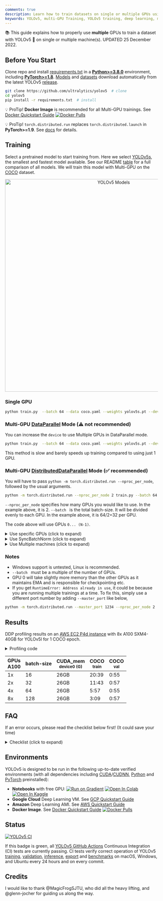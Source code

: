 ```yaml
---
comments: true
description: Learn how to train datasets on single or multiple GPUs using YOLOv5. Includes setup, training modes and result profiling for efficient leveraging of multiple GPUs.
keywords: YOLOv5, multi-GPU Training, YOLOv5 training, deep learning, machine learning, object detection, Ultralytics
---
```


📚 This guide explains how to properly use **multiple** GPUs to train a dataset with YOLOv5 🚀 on single or multiple machine(s).
UPDATED 25 December 2022.

## Before You Start

Clone repo and install [requirements.txt](https://github.com/ultralytics/yolov5/blob/master/requirements.txt) in a [**Python>=3.8.0**](https://www.python.org/) environment, including [**PyTorch>=1.8**](https://pytorch.org/get-started/locally/). [Models](https://github.com/ultralytics/yolov5/tree/master/models) and [datasets](https://github.com/ultralytics/yolov5/tree/master/data) download automatically from the latest YOLOv5 [release](https://github.com/ultralytics/yolov5/releases).

```bash
git clone https://github.com/ultralytics/yolov5  # clone
cd yolov5
pip install -r requirements.txt  # install
```

💡 ProTip! **Docker Image** is recommended for all Multi-GPU trainings. See [Docker Quickstart Guide](https://docs.ultralytics.com/yolov5/environments/docker_image_quickstart_tutorial/) <a href="https://hub.docker.com/r/ultralytics/yolov5"><img src="https://img.shields.io/docker/pulls/ultralytics/yolov5?logo=docker" alt="Docker Pulls"></a>

💡 ProTip! `torch.distributed.run` replaces `torch.distributed.launch` in **PyTorch>=1.9**. See [docs](https://pytorch.org/docs/stable/distributed.html) for details.

## Training

Select a pretrained model to start training from. Here we select [YOLOv5s](https://github.com/ultralytics/yolov5/blob/master/models/yolov5s.yaml), the smallest and fastest model available. See our README [table](https://github.com/ultralytics/yolov5#pretrained-checkpoints) for a full comparison of all models. We will train this model with Multi-GPU on the [COCO](https://github.com/ultralytics/yolov5/blob/master/data/scripts/get_coco.sh) dataset.

<p align="center"><img width="700" alt="YOLOv5 Models" src="https://github.com/ultralytics/yolov5/releases/download/v1.0/model_comparison.png"></p>

### Single GPU

```bash
python train.py  --batch 64 --data coco.yaml --weights yolov5s.pt --device 0
```

### Multi-GPU [DataParallel](https://pytorch.org/docs/stable/nn.html#torch.nn.DataParallel) Mode (⚠️ not recommended)

You can increase the `device` to use Multiple GPUs in DataParallel mode.

```bash
python train.py  --batch 64 --data coco.yaml --weights yolov5s.pt --device 0,1
```

This method is slow and barely speeds up training compared to using just 1 GPU.

### Multi-GPU [DistributedDataParallel](https://pytorch.org/docs/stable/nn.html#torch.nn.parallel.DistributedDataParallel) Mode (✅ recommended)

You will have to pass `python -m torch.distributed.run --nproc_per_node`, followed by the usual arguments.

```bash
python -m torch.distributed.run --nproc_per_node 2 train.py --batch 64 --data coco.yaml --weights yolov5s.pt --device 0,1
```

`--nproc_per_node` specifies how many GPUs you would like to use. In the example above, it is 2.
`--batch ` is the total batch-size. It will be divided evenly to each GPU. In the example above, it is 64/2=32 per GPU.

The code above will use GPUs `0... (N-1)`.

<details markdown>
  <summary>Use specific GPUs (click to expand)</summary>

You can do so by simply passing `--device` followed by your specific GPUs. For example, in the code below, we will use GPUs `2,3`.

```bash
python -m torch.distributed.run --nproc_per_node 2 train.py --batch 64 --data coco.yaml --cfg yolov5s.yaml --weights '' --device 2,3
```

</details>

<details markdown>
  <summary>Use SyncBatchNorm (click to expand)</summary>

[SyncBatchNorm](https://pytorch.org/docs/master/generated/torch.nn.SyncBatchNorm.html) could increase accuracy for multiple gpu training, however, it will slow down training by a significant factor. It is **only** available for Multiple GPU DistributedDataParallel training.

It is best used when the batch-size on **each** GPU is small (<= 8).

To use SyncBatchNorm, simple pass `--sync-bn` to the command like below,

```bash
python -m torch.distributed.run --nproc_per_node 2 train.py --batch 64 --data coco.yaml --cfg yolov5s.yaml --weights '' --sync-bn
```

</details>

<details markdown>
  <summary>Use Multiple machines (click to expand)</summary>

This is **only** available for Multiple GPU DistributedDataParallel training.

Before we continue, make sure the files on all machines are the same, dataset, codebase, etc. Afterwards, make sure the machines can communicate to each other.

You will have to choose a master machine(the machine that the others will talk to). Note down its address(`master_addr`) and choose a port(`master_port`). I will use `master_addr = 192.168.1.1` and `master_port = 1234` for the example below.

To use it, you can do as the following,

```bash
# On master machine 0
python -m torch.distributed.run --nproc_per_node G --nnodes N --node_rank 0 --master_addr "192.168.1.1" --master_port 1234 train.py --batch 64 --data coco.yaml --cfg yolov5s.yaml --weights ''
```

```bash
# On machine R
python -m torch.distributed.run --nproc_per_node G --nnodes N --node_rank R --master_addr "192.168.1.1" --master_port 1234 train.py --batch 64 --data coco.yaml --cfg yolov5s.yaml --weights ''
```

where `G` is number of GPU per machine, `N` is the number of machines, and `R` is the machine number from `0...(N-1)`.
Let's say I have two machines with two GPUs each, it would be `G = 2` , `N = 2`, and `R = 1` for the above.

Training will not start until <b>all </b> `N` machines are connected. Output will only be shown on master machine!

</details>

### Notes

- Windows support is untested, Linux is recommended.
- `--batch ` must be a multiple of the number of GPUs.
- GPU 0 will take slightly more memory than the other GPUs as it maintains EMA and is responsible for checkpointing etc.
- If you get `RuntimeError: Address already in use`, it could be because you are running multiple trainings at a time. To fix this, simply use a different port number by adding `--master_port` like below,

```bash
python -m torch.distributed.run --master_port 1234 --nproc_per_node 2 ...
```

## Results

DDP profiling results on an [AWS EC2 P4d instance](https://docs.ultralytics.com/yolov5/environments/aws_quickstart_tutorial/) with 8x A100 SXM4-40GB for YOLOv5l for 1 COCO epoch.

<details markdown>
  <summary>Profiling code</summary>

```bash
# prepare
t=ultralytics/yolov5:latest && sudo docker pull $t && sudo docker run -it --ipc=host --gpus all -v "$(pwd)"/coco:/usr/src/coco $t
pip3 install torch==1.9.0+cu111 torchvision==0.10.0+cu111 -f https://download.pytorch.org/whl/torch_stable.html
cd .. && rm -rf app && git clone https://github.com/ultralytics/yolov5 -b master app && cd app
cp data/coco.yaml data/coco_profile.yaml

# profile
python train.py --batch-size 16 --data coco_profile.yaml --weights yolov5l.pt --epochs 1 --device 0
python -m torch.distributed.run --nproc_per_node 2 train.py --batch-size 32 --data coco_profile.yaml --weights yolov5l.pt --epochs 1 --device 0,1
python -m torch.distributed.run --nproc_per_node 4 train.py --batch-size 64 --data coco_profile.yaml --weights yolov5l.pt --epochs 1 --device 0,1,2,3
python -m torch.distributed.run --nproc_per_node 8 train.py --batch-size 128 --data coco_profile.yaml --weights yolov5l.pt --epochs 1 --device 0,1,2,3,4,5,6,7
```

</details>

| GPUs<br>A100 | batch-size | CUDA_mem<br><sup>device0 (G) | COCO<br><sup>train | COCO<br><sup>val |
|--------------|------------|------------------------------|--------------------|------------------|
| 1x           | 16         | 26GB                         | 20:39              | 0:55             |
| 2x           | 32         | 26GB                         | 11:43              | 0:57             |
| 4x           | 64         | 26GB                         | 5:57               | 0:55             |
| 8x           | 128        | 26GB                         | 3:09               | 0:57             |

## FAQ

If an error occurs, please read the checklist below first! (It could save your time)

<details markdown>
  <summary>Checklist (click to expand) </summary>

<ul>
    <li>Have you properly read this post?  </li>
    <li>Have you tried to reclone the codebase? The code changes <b>daily</b>.</li>
    <li>Have you tried to search for your error? Someone may have already encountered it in this repo or in another and have the solution. </li>
    <li>Have you installed all the requirements listed on top (including the correct Python and Pytorch versions)? </li>
    <li>Have you tried in other environments listed in the "Environments" section below? </li>
    <li>Have you tried with another dataset like coco128 or coco2017? It will make it easier to find the root cause. </li>
</ul>

If you went through all the above, feel free to raise an Issue by giving as much detail as possible following the template.

</details>

## Environments

YOLOv5 is designed to be run in the following up-to-date verified environments (with all dependencies including [CUDA](https://developer.nvidia.com/cuda)/[CUDNN](https://developer.nvidia.com/cudnn), [Python](https://www.python.org/) and [PyTorch](https://pytorch.org/) preinstalled):

- **Notebooks** with free GPU: <a href="https://bit.ly/yolov5-paperspace-notebook"><img src="https://assets.paperspace.io/img/gradient-badge.svg" alt="Run on Gradient"></a> <a href="https://colab.research.google.com/github/ultralytics/yolov5/blob/master/tutorial.ipynb"><img src="https://colab.research.google.com/assets/colab-badge.svg" alt="Open In Colab"></a> <a href="https://www.kaggle.com/ultralytics/yolov5"><img src="https://kaggle.com/static/images/open-in-kaggle.svg" alt="Open In Kaggle"></a>
- **Google Cloud** Deep Learning VM. See [GCP Quickstart Guide](https://docs.ultralytics.com/yolov5/environments/google_cloud_quickstart_tutorial/)
- **Amazon** Deep Learning AMI. See [AWS Quickstart Guide](https://docs.ultralytics.com/yolov5/environments/aws_quickstart_tutorial/)
- **Docker Image**. See [Docker Quickstart Guide](https://docs.ultralytics.com/yolov5/environments/docker_image_quickstart_tutorial/) <a href="https://hub.docker.com/r/ultralytics/yolov5"><img src="https://img.shields.io/docker/pulls/ultralytics/yolov5?logo=docker" alt="Docker Pulls"></a>

## Status

<a href="https://github.com/ultralytics/yolov5/actions/workflows/ci-testing.yml"><img src="https://github.com/ultralytics/yolov5/actions/workflows/ci-testing.yml/badge.svg" alt="YOLOv5 CI"></a>

If this badge is green, all [YOLOv5 GitHub Actions](https://github.com/ultralytics/yolov5/actions) Continuous Integration (CI) tests are currently passing. CI tests verify correct operation of YOLOv5 [training](https://github.com/ultralytics/yolov5/blob/master/train.py), [validation](https://github.com/ultralytics/yolov5/blob/master/val.py), [inference](https://github.com/ultralytics/yolov5/blob/master/detect.py), [export](https://github.com/ultralytics/yolov5/blob/master/export.py) and [benchmarks](https://github.com/ultralytics/yolov5/blob/master/benchmarks.py) on macOS, Windows, and Ubuntu every 24 hours and on every commit.

## Credits

I would like to thank @MagicFrogSJTU, who did all the heavy lifting, and @glenn-jocher for guiding us along the way.
